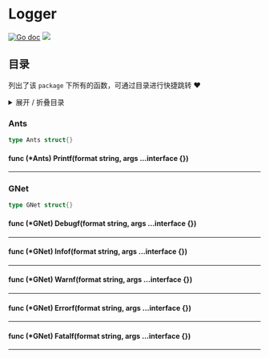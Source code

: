 # Logger



[![Go doc](https://img.shields.io/badge/go.dev-reference-brightgreen?logo=go&logoColor=white&style=flat)](https://pkg.go.dev/github.com/kercylan98/minotaur/logger)
![](https://img.shields.io/badge/Email-kercylan@gmail.com-green.svg?style=flat)

## 目录
列出了该 `package` 下所有的函数，可通过目录进行快捷跳转 ❤️
<details>
<summary>展开 / 折叠目录</summary


> 包级函数定义

|函数|描述
|:--|:--


> 结构体定义

|结构体|描述
|:--|:--
|[Ants](#ants)|暂无描述...
|[GNet](#gnet)|暂无描述...

</details>


### Ants

```go
type Ants struct{}
```
#### func (*Ants) Printf(format string, args ...interface {})
***
### GNet

```go
type GNet struct{}
```
#### func (*GNet) Debugf(format string, args ...interface {})
***
#### func (*GNet) Infof(format string, args ...interface {})
***
#### func (*GNet) Warnf(format string, args ...interface {})
***
#### func (*GNet) Errorf(format string, args ...interface {})
***
#### func (*GNet) Fatalf(format string, args ...interface {})
***
